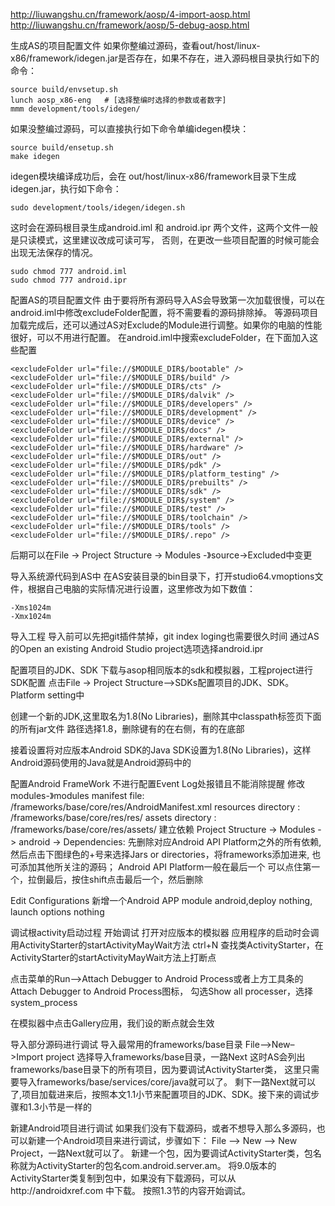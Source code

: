 http://liuwangshu.cn/framework/aosp/4-import-aosp.html
http://liuwangshu.cn/framework/aosp/5-debug-aosp.html

生成AS的项目配置文件
如果你整编过源码，查看out/host/linux-x86/framework/idegen.jar是否存在，如果不存在，进入源码根目录执行如下的命令：
```
source build/envsetup.sh
lunch aosp_x86-eng   # [选择整编时选择的参数或者数字]
mmm development/tools/idegen/
```

如果没整编过源码，可以直接执行如下命令单编idegen模块：
```
source build/ensetup.sh  
make idegen
```

idegen模块编译成功后，会在 out/host/linux-x86/framework目录下生成idegen.jar，执行如下命令：
```
sudo development/tools/idegen/idegen.sh
```

这时会在源码根目录生成android.iml 和 android.ipr 两个文件，这两个文件一般是只读模式，这里建议改成可读可写，
  否则，在更改一些项目配置的时候可能会出现无法保存的情况。
```
sudo chmod 777 android.iml
sudo chmod 777 android.ipr
```

配置AS的项目配置文件
由于要将所有源码导入AS会导致第一次加载很慢，可以在android.iml中修改excludeFolder配置，将不需要看的源码排除掉。
等源码项目加载完成后，还可以通过AS对Exclude的Module进行调整。如果你的电脑的性能很好，可以不用进行配置。
在android.iml中搜索excludeFolder，在下面加入这些配置
<excludeFolder url="file://$MODULE_DIR$/bionic" />
<excludeFolder url="file://$MODULE_DIR$/kernel" />
```
<excludeFolder url="file://$MODULE_DIR$/bootable" />
<excludeFolder url="file://$MODULE_DIR$/build" />
<excludeFolder url="file://$MODULE_DIR$/cts" />
<excludeFolder url="file://$MODULE_DIR$/dalvik" />
<excludeFolder url="file://$MODULE_DIR$/developers" />
<excludeFolder url="file://$MODULE_DIR$/development" />
<excludeFolder url="file://$MODULE_DIR$/device" />
<excludeFolder url="file://$MODULE_DIR$/docs" />
<excludeFolder url="file://$MODULE_DIR$/external" />
<excludeFolder url="file://$MODULE_DIR$/hardware" />
<excludeFolder url="file://$MODULE_DIR$/out" />
<excludeFolder url="file://$MODULE_DIR$/pdk" />
<excludeFolder url="file://$MODULE_DIR$/platform_testing" />
<excludeFolder url="file://$MODULE_DIR$/prebuilts" />
<excludeFolder url="file://$MODULE_DIR$/sdk" />
<excludeFolder url="file://$MODULE_DIR$/system" />
<excludeFolder url="file://$MODULE_DIR$/test" />
<excludeFolder url="file://$MODULE_DIR$/toolchain" />
<excludeFolder url="file://$MODULE_DIR$/tools" />
<excludeFolder url="file://$MODULE_DIR$/.repo" />
```
后期可以在File -> Project Structure -> Modules -》source->Excluded中变更

导入系统源代码到AS中
在AS安装目录的bin目录下，打开studio64.vmoptions文件，根据自己电脑的实际情况进行设置，这里修改为如下数值：
```
-Xms1024m
-Xmx1024m
```

导入工程    导入前可以先把git插件禁掉，git index loging也需要很久时间
通过AS的Open an existing Android Studio project选项选择android.ipr 

配置项目的JDK、SDK
下载与asop相同版本的sdk和模拟器，工程project进行SDK配置
点击File -> Project Structure–>SDKs配置项目的JDK、SDK。    Platform setting中

创建一个新的JDK,这里取名为1.8(No Libraries)，删除其中classpath标签页下面的所有jar文件
 路径选择1.8，删除键有的在右侧，有的在底部

接着设置将对应版本Android SDK的Java SDK设置为1.8(No Libraries)，这样Android源码使用的Java就是Android源码中的



配置Android FrameWork    不进行配置Event Log处报错且不能消除提醒
修改modules-》modules
manifest file:  /frameworks/base/core/res/AndroidManifest.xml 
resources directory :  /frameworks/base/core/res/res/
assets  directory   :  /frameworks/base/core/res/assets/
建立依赖  Project Structure -> Modules -> android -> Dependencies: 先删除对应Android API Platform之外的所有依赖,
然后点击下图绿色的+号来选择Jars or directories，将frameworks添加进来, 也可添加其他所关注的源码；
Android API Platform一般在最后一个  可以点住第一个，拉倒最后，按住shift点击最后一个，然后删除


Edit Configurations
新增一个Android APP   module android,deploy  nothing, launch options nothing


调试根activity启动过程
开始调试  打开对应版本的模拟器
应用程序的启动时会调用ActivityStarter的startActivityMayWait方法
ctrl+N 查找类ActivityStarter，在ActivityStarter的startActivityMayWait方法上打断点

点击菜单的Run–>Attach Debugger to Android Process或者上方工具条的Attach Debugger to Android Process图标，
勾选Show all processer，选择system_process

在模拟器中点击Gallery应用，我们设的断点就会生效




导入部分源码进行调试
导入最常用的frameworks/base目录
File–>New–>Import project  选择导入frameworks/base目录，一路Next
  这时AS会列出frameworks/base目录下的所有项目，因为要调试ActivityStarter类，
  这里只需要导入frameworks/base/services/core/java就可以了。
剩下一路Next就可以了,项目加载进来后，按照本文1.1小节来配置项目的JDK、SDK。接下来的调试步骤和1.3小节是一样的

新建Android项目进行调试
如果我们没有下载源码，或者不想导入那么多源码，也可以新建一个Android项目来进行调试，步骤如下：
File –> New –> New Project，一路Next就可以了。
新建一个包，因为要调试ActivityStarter类，包名称就为ActivityStarter的包名com.android.server.am。
将9.0版本的ActivityStarter类复制到包中，如果没有下载源码，可以从http://androidxref.com 中下载。
按照1.3节的内容开始调试。